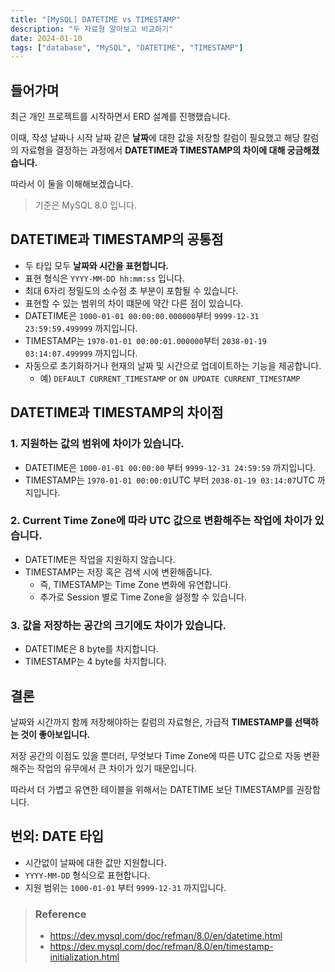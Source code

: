 ```yaml
---
title: "[MySQL] DATETIME vs TIMESTAMP"
description: "두 자료형 알아보고 비교하기"
date: 2024-01-10
tags: ["database", "MySQL", "DATETIME", "TIMESTAMP"]
---
```


## 들어가며

최근 개인 프로젝트를 시작하면서 ERD 설계를 진행했습니다.

이때, 작성 날짜나 시작 날짜 같은 **날짜**에 대한 값을 저장할 칼럼이 필요했고 해당 칼럼의 자료형을 결정하는 과정에서 **DATETIME과 TIMESTAMP의 차이에 대해 궁금해졌습니다.**

따라서 이 둘을 이해해보겠습니다.

> 기준은 MySQL 8.0 입니다.

## DATETIME과 TIMESTAMP의 공통점

-  두 타입 모두 **날짜와 시간을 표현합니다.**
-  표현 형식은 `YYYY-MM-DD hh:mm:ss` 입니다.
-  최대 6자리 정밀도의 소수점 초 부분이 포함될 수 있습니다.
-  표현할 수 있는 범위의 차이 떄문에 약간 다른 점이 있습니다.
  - DATETIME은 `1000-01-01 00:00:00.000000`부터 `9999-12-31 23:59:59.499999` 까지입니다.
  - TIMESTAMP는 `1970-01-01 00:00:01.000000`부터 `2038-01-19 03:14:07.499999` 까지입니다.
- 자동으로 초기화하거나 현재의 날짜 및 시간으로 업데이트하는 기능을 제공합니다.
  - 예) `DEFAULT CURRENT_TIMESTAMP` or `ON UPDATE CURRENT_TIMESTAMP`

## DATETIME과 TIMESTAMP의 차이점

### 1. **지원하는 값의 범위에 차이가 있습니다.**

- DATETIME은 `1000-01-01 00:00:00` 부터 `9999-12-31 24:59:59` 까지입니다.
- TIMESTAMP는 `1970-01-01 00:00:01`UTC 부터 `2038-01-19 03:14:07`UTC 까지입니다.

### 2. **Current Time Zone에 따라 UTC 값으로 변환해주는 작업에 차이가 있습니다.**

- DATETIME은 작업을 지원하지 않습니다.
- TIMESTAMP는 저장 혹은 검색 시에 변환해줍니다.
    - 즉, TIMESTAMP는 Time Zone 변화에 유연합니다.
    - 추가로 Session 별로 Time Zone을 설정할 수 있습니다.

### 3. **값을 저장하는 공간의 크기에도 차이가 있습니다.**

- DATETIME은 8 byte를 차지합니다.
- TIMESTAMP는 4 byte를 차지합니다.

## 결론

날짜와 시간까지 함께 저장해야하는 칼럼의 자료형은, 가급적 **TIMESTAMP를 선택하는 것이 좋아보입니다.**

저장 공간의 이점도 있을 뿐더러, 무엇보다 Time Zone에 따른 UTC 값으로 자동 변환해주는 작업의 유무에서 큰 차이가 있기 때문입니다.

따라서 더 가볍고 유연한 테이블을 위해서는 DATETIME 보단 TIMESTAMP를 권장합니다.

## 번외: DATE 타입

- 시간없이 날짜에 대한 값만 지원합니다.
- `YYYY-MM-DD` 형식으로 표현합니다.
- 지원 범위는 `1000-01-01` 부터 `9999-12-31` 까지입니다.

> ### Reference
> - https://dev.mysql.com/doc/refman/8.0/en/datetime.html
> - https://dev.mysql.com/doc/refman/8.0/en/timestamp-initialization.html
